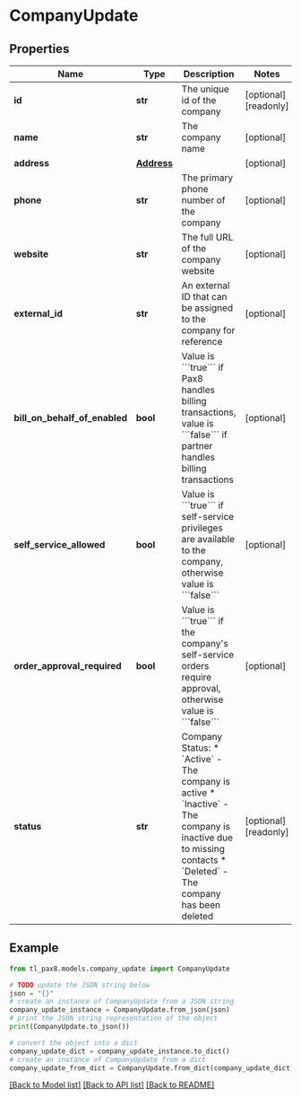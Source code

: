 # CompanyUpdate


## Properties

Name | Type | Description | Notes
------------ | ------------- | ------------- | -------------
**id** | **str** | The unique id of the company | [optional] [readonly] 
**name** | **str** | The company name | [optional] 
**address** | [**Address**](Address.md) |  | [optional] 
**phone** | **str** | The primary phone number of the company | [optional] 
**website** | **str** | The full URL of the company website | [optional] 
**external_id** | **str** | An external ID that can be assigned to the company for reference | [optional] 
**bill_on_behalf_of_enabled** | **bool** | Value is &#x60;&#x60;&#x60;true&#x60;&#x60;&#x60; if Pax8 handles billing transactions, value is &#x60;&#x60;&#x60;false&#x60;&#x60;&#x60; if partner handles billing transactions | [optional] 
**self_service_allowed** | **bool** | Value is &#x60;&#x60;&#x60;true&#x60;&#x60;&#x60; if self-service privileges are available to the company, otherwise value is &#x60;&#x60;&#x60;false&#x60;&#x60;&#x60; | [optional] 
**order_approval_required** | **bool** | Value is &#x60;&#x60;&#x60;true&#x60;&#x60;&#x60; if the company&#39;s self-service orders require approval, otherwise value is &#x60;&#x60;&#x60;false&#x60;&#x60;&#x60; | [optional] 
**status** | **str** | Company Status:   * &#x60;Active&#x60; - The company is active   * &#x60;Inactive&#x60; - The company is inactive due to missing contacts   * &#x60;Deleted&#x60; - The company has been deleted  | [optional] [readonly] 

## Example

```python
from tl_pax8.models.company_update import CompanyUpdate

# TODO update the JSON string below
json = "{}"
# create an instance of CompanyUpdate from a JSON string
company_update_instance = CompanyUpdate.from_json(json)
# print the JSON string representation of the object
print(CompanyUpdate.to_json())

# convert the object into a dict
company_update_dict = company_update_instance.to_dict()
# create an instance of CompanyUpdate from a dict
company_update_from_dict = CompanyUpdate.from_dict(company_update_dict)
```
[[Back to Model list]](../README.md#documentation-for-models) [[Back to API list]](../README.md#documentation-for-api-endpoints) [[Back to README]](../README.md)


